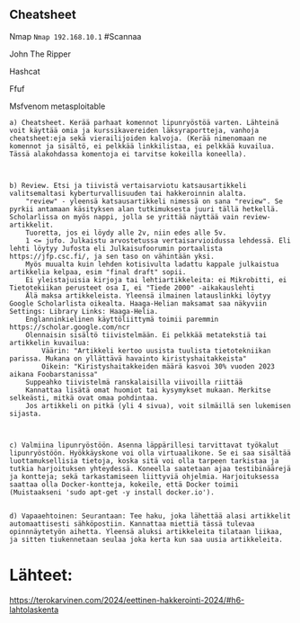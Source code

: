 
## Cheatsheet 



Nmap
`Nmap 192.168.10.1` #Scannaa

John The Ripper

Hashcat

Ffuf

Msfvenom metasploitable




























    a) Cheatsheet. Kerää parhaat komennot lipunryöstöä varten. Lähteinä voit käyttää omia ja kurssikavereiden läksyraportteja, vanhoja cheatsheet:eja sekä vierailijoiden kalvoja. (Kerää nimenomaan ne komennot ja sisältö, ei pelkkää linkkilistaa, ei pelkkää kuvailua. Tässä alakohdassa komentoja ei tarvitse kokeilla koneella).


    
    b) Review. Etsi ja tiivistä vertaisarviotu katsausartikkeli valitsemaltasi kyberturvallisuuden tai hakkeroinnin alalta.
        "review" - yleensä katsausartikkeli nimessä on sana "review". Se pyrkii antamaan käsityksen alan tutkimuksesta juuri tällä hetkellä. Scholarlissa on myös nappi, jolla se yrittää näyttää vain review-artikkelit.
        Tuoretta, jos ei löydy alle 2v, niin edes alle 5v.
        1 <= jufo. Julkaistu arvostetussa vertaisarvioidussa lehdessä. Eli lehti löytyy Jufosta eli Julkaisufoorumin portaalista https://jfp.csc.fi/, ja sen taso on vähintään yksi.
        Myös muualta kuin lehden kotisivulta ladattu kappale julkaistua artikkelia kelpaa, esim "final draft" sopii.
        Ei yleistajuisia kirjoja tai lehtiartikkeleita: ei Mikrobitti, ei Tietotekiikan perusteet osa I, ei "Tiede 2000" -aikakauslehti
        Älä maksa artikkeleista. Yleensä ilmainen latauslinkki löytyy Google Scholarlista oikealta. Haaga-Helian maksamat saa näkyviin Settings: Library Links: Haaga-Helia.
        Englanninkielinen käyttöliittymä toimii paremmin https://scholar.google.com/ncr
        Olennaisin sisältö tiivistelmään. Ei pelkkää metatekstiä tai artikkelin kuvailua:
            Väärin: "Artikkeli kertoo uusista tuulista tietotekniikan parissa. Mukana on yllättävä havainto kiristyshaitakkeista"
            Oikein: "Kiristyshaitakkeiden määrä kasvoi 30% vuoden 2023 aikana Foobarstanissa"
        Suppeahko tiivistelmä ranskalaisilla viivoilla riittää
        Kannattaa lisätä omat huomiot tai kysymykset mukaan. Merkitse selkeästi, mitkä ovat omaa pohdintaa.
        Jos artikkeli on pitkä (yli 4 sivua), voit silmäillä sen lukemisen sijasta.


        
    c) Valmiina lipunryöstöön. Asenna läppärillesi tarvittavat työkalut lipunryöstöön. Hyökkäyskone voi olla virtuaalikone. Se ei saa sisältää luottamuksellisia tietoja, koska sitä voi olla tarpeen tarkistaa ja tutkia harjoituksen yhteydessä. Koneella saatetaan ajaa testibinäärejä ja kontteja; sekä tarkastamiseen liittyviä ohjelmia. Harjoituksessa saattaa olla Docker-kontteja, kokeile, että Docker toimii (Muistaakseni 'sudo apt-get -y install docker.io').

    
    d) Vapaaehtoinen: Seurantaan: Tee haku, joka lähettää alasi artikkelit automaattisesti sähköpostiin. Kannattaa miettiä tässä tulevaa opinnnäytetyön aihetta. Yleensä aluksi artikkeleita tilataan liikaa, ja sitten tiukennetaan seulaa joka kerta kun saa uusia artikkeleita.

    
  









# Lähteet: 
https://terokarvinen.com/2024/eettinen-hakkerointi-2024/#h6-lahtolaskenta
